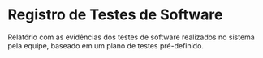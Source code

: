 # Registro de Testes de Software

Relatório com as evidências dos testes de software realizados no sistema pela equipe, baseado em um plano de testes pré-definido.

